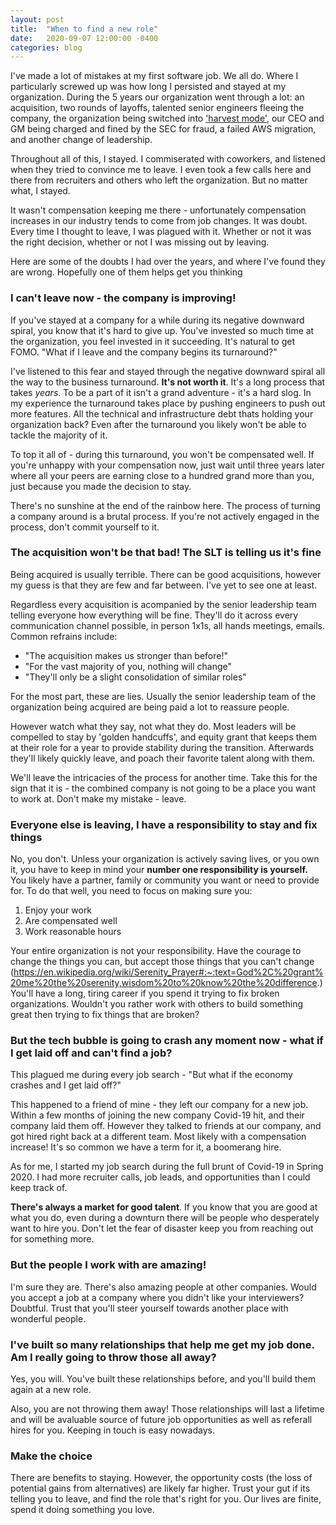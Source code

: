```yaml
---
layout: post
title:  "When to find a new role"
date:   2020-09-07 12:00:00 -0400
categories: blog
---
```


I've made a lot of mistakes at my first software job.  We all do.  Where I particularly screwed up was how long I persisted and stayed at my organization.  During the 5 years our organization went through a lot: an acquisition, two rounds of layoffs, talented senior engineers fleeing the company, the organization being switched into ['harvest mode'](https://davidcummings.org/2012/05/03/look-out-for-harvest-mode-saas-startups), our CEO and GM being charged and fined by the SEC for fraud, a failed AWS migration, and another change of leadership.

Throughout all of this, I stayed.  I commiserated with coworkers, and listened when they tried to convince me to leave.  I even took a few calls here and there from recruiters and others who left the organization.  But no matter what, I stayed.

It wasn't compensation keeping me there - unfortunately compensation increases in our industry tends to come from job changes.  It was doubt.  Every time I thought to leave, I was plagued with it.  Whether or not it was the right decision, whether or not I was missing out by leaving.  

Here are some of the doubts I had over the years, and where I've found they are wrong.  Hopefully one of them helps get you thinking

### I can't leave now - the company is improving!
If you've stayed at a company for a while during its negative downward spiral, you know that it's hard to give up.  You've invested so much time at the organization, you feel invested in it succeeding.  It's natural to get FOMO.  "What if I leave and the company begins its turnaround?" 

I've listened to this fear and stayed through the negative downward spiral all the way to the business turnaround.  **It's not worth it**.  It's a long process that takes *years*.  To be a part of it isn't a grand adventure - it's a hard slog.  In my experience the turnaround takes place by pushing engineers to push out more features.  All the technical and infrastructure debt thats holding your organization back?  Even after the turnaround you likely won't be able to tackle the majority of it.

To top it all of - during this turnaround, you won't be compensated well.  If you're unhappy with your compensation now, just wait until three years later where all your peers are earning close to a hundred grand more than you, just because you made the decision to stay.

There's no sunshine at the end of the rainbow here.  The process of turning a company around is a brutal process.  If you're not actively engaged in the process, don't commit yourself to it.  

### The acquisition won't be that bad!  The SLT is telling us it's fine
Being acquired is usually terrible.  There can be good acquisitions, however my guess is that they are few and far between.  I've yet to see one at least.

Regardless every acquisition is acompanied by the senior leadership team telling everyone how everything will be fine.  They'll do it across every communication channel possible, in person 1x1s, all hands meetings, emails.  Common refrains include:
* "The acquisition makes us stronger than before!"
* "For the vast majority of you, nothing will change"
* "They'll only be a slight consolidation of similar roles"

For the most part, these are lies.  Usually the senior leadership team of the organization being acquired are being paid a lot to reassure people.  

However watch what they say, not what they do.  Most leaders will be compelled to stay by 'golden handcuffs', and equity grant that keeps them at their role for a year to provide stability during the transition.  Afterwards they'll likely quickly leave, and poach their favorite talent along with them.

We'll leave the intricacies of the process for another time.  Take this for the sign that it is - the combined company is not going to be a place you want to work at.  Don't make my mistake - leave.

### Everyone else is leaving, I have a responsibility to stay and fix things
No, you don't.  Unless your organization is actively saving lives, or you own it, you have to keep in mind your **number one responsibility is yourself.**  You likely have a partner, family or community you want or need to provide for.  To do that well, you need to focus on making sure you:
1.  Enjoy your work
1.  Are compensated well
1.  Work reasonable hours

Your entire organization is not your responsibility.  Have the courage to change the things you can, but accept those things that you can't change (https://en.wikipedia.org/wiki/Serenity_Prayer#:~:text=God%2C%20grant%20me%20the%20serenity,wisdom%20to%20know%20the%20difference.)  You'll have a long, tiring career if you spend it trying to fix broken organizations.  Wouldn't you rather work with others to build something great then trying to fix things that are broken?

### But the tech bubble is going to crash any moment now - what if I get laid off and can't find a job?
This plagued me during every job search - "But what if the economy crashes and I get laid off?"

This happened to a friend of mine - they left our company for a new job.  Within a few months of joining the new company Covid-19 hit, and their company laid them off.  However they talked to friends at our company, and got hired right back at a different team.  Most likely with a compensation increase!  It's so common we have a term for it, a boomerang hire.

As for me, I started my job search during the full brunt of Covid-19 in Spring 2020.  I had more recruiter calls, job leads, and opportunities than I could keep track of.

**There's always a market for good talent**.  If you know that you are good at what you do, even during a downturn there will be people who desperately want to hire you.  Don't let the fear of disaster keep you from reaching out for something more.

### But the people I work with are amazing!
I'm sure they are.  There's also amazing people at other companies.  Would you accept a job at a company where you didn't like your interviewers?  Doubtful.  Trust that you'll steer yourself towards another place with wonderful people.

### I've built so many relationships that help me get my job done.  Am I really going to throw those all away?
Yes, you will.  You've built these relationships before, and you'll build them again at a new role.

Also, you are not throwing them away!  Those relationships will last a lifetime and will be avaluable source of future job opportunities as well as referall hires for you.  Keeping in touch is easy nowadays.


### Make the choice
There are benefits to staying.  However, the opportunity costs (the loss of potential gains from alternatives) are likely far higher.
Trust your gut if its telling you to leave, and find the role that's right for you.  Our lives are finite, spend it doing something you love.